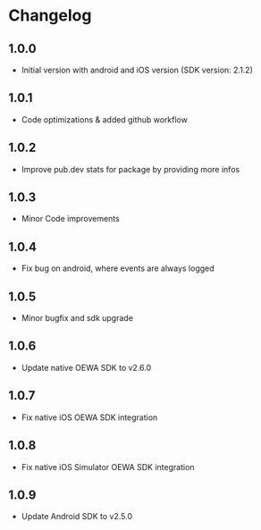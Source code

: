 # Changelog

## 1.0.0

* Initial version with android and iOS version (SDK version: 2.1.2)

## 1.0.1

* Code optimizations & added github workflow

## 1.0.2

* Improve pub.dev stats for package by providing more infos

## 1.0.3

* Minor Code improvements

## 1.0.4

* Fix bug on android, where events are always logged

## 1.0.5

* Minor bugfix and sdk upgrade

## 1.0.6

* Update native OEWA SDK to v2.6.0

## 1.0.7

* Fix native iOS OEWA SDK integration

## 1.0.8

* Fix native iOS Simulator OEWA SDK integration

## 1.0.9

* Update Android SDK to v2.5.0
